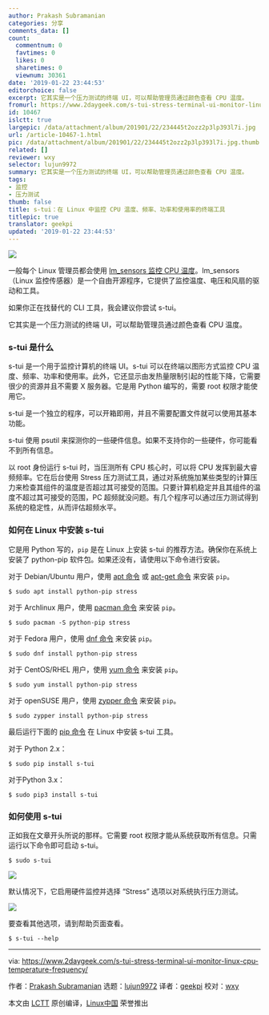 ```yaml
---
author: Prakash Subramanian
categories: 分享
comments_data: []
count:
  commentnum: 0
  favtimes: 0
  likes: 0
  sharetimes: 0
  viewnum: 30361
date: '2019-01-22 23:44:53'
editorchoice: false
excerpt: 它其实是一个压力测试的终端 UI，可以帮助管理员通过颜色查看 CPU 温度。
fromurl: https://www.2daygeek.com/s-tui-stress-terminal-ui-monitor-linux-cpu-temperature-frequency/
id: 10467
islctt: true
largepic: /data/attachment/album/201901/22/234445t2ozz2p3lp393l7i.jpg
url: /article-10467-1.html
pic: /data/attachment/album/201901/22/234445t2ozz2p3lp393l7i.jpg.thumb.jpg
related: []
reviewer: wxy
selector: lujun9972
summary: 它其实是一个压力测试的终端 UI，可以帮助管理员通过颜色查看 CPU 温度。
tags:
- 监控
- 压力测试
thumb: false
title: s-tui：在 Linux 中监控 CPU 温度、频率、功率和使用率的终端工具
titlepic: true
translator: geekpi
updated: '2019-01-22 23:44:53'
---
```


![](/data/attachment/album/201901/22/234445t2ozz2p3lp393l7i.jpg)


一般每个 Linux 管理员都会使用 [lm\_sensors 监控 CPU 温度](https://www.2daygeek.com/view-check-cpu-hard-disk-temperature-linux/)。lm\_sensors （Linux 监控传感器）是一个自由开源程序，它提供了监控温度、电压和风扇的驱动和工具。


如果你正在找替代的 CLI 工具，我会建议你尝试 s-tui。


它其实是一个压力测试的终端 UI，可以帮助管理员通过颜色查看 CPU 温度。


### s-tui 是什么


s-tui 是一个用于监控计算机的终端 UI。s-tui 可以在终端以图形方式监控 CPU 温度、频率、功率和使用率。此外，它还显示由发热量限制引起的性能下降，它需要很少的资源并且不需要 X 服务器。它是用 Python 编写的，需要 root 权限才能使用它。


s-tui 是一个独立的程序，可以开箱即用，并且不需要配置文件就可以使用其基本功能。


s-tui 使用 psutil 来探测你的一些硬件信息。如果不支持你的一些硬件，你可能看不到所有信息。


以 root 身份运行 s-tui 时，当压测所有 CPU 核心时，可以将 CPU 发挥到最大睿频频率。它在后台使用 Stress 压力测试工具，通过对系统施加某些类型的计算压力来检查其组件的温度是否超过其可接受的范围。只要计算机稳定并且其组件的温度不超过其可接受的范围，PC 超频就没问题。有几个程序可以通过压力测试得到系统的稳定性，从而评估超频水平。


### 如何在 Linux 中安装 s-tui


它是用 Python 写的，`pip` 是在 Linux 上安装 s-tui 的推荐方法。确保你在系统上安装了 python-pip 软件包。如果还没有，请使用以下命令进行安装。


对于 Debian/Ubuntu 用户，使用 [apt 命令](https://www.2daygeek.com/apt-command-examples-manage-packages-debian-ubuntu-systems/) 或 [apt-get 命令](https://www.2daygeek.com/apt-get-apt-cache-command-examples-manage-packages-debian-ubuntu-systems/) 来安装 `pip`。



```
$ sudo apt install python-pip stress
```

对于 Archlinux 用户，使用 [pacman 命令](https://www.2daygeek.com/pacman-command-examples-manage-packages-arch-linux-system/) 来安装 `pip`。



```
$ sudo pacman -S python-pip stress
```

对于 Fedora 用户，使用 [dnf 命令](https://www.2daygeek.com/dnf-command-examples-manage-packages-fedora-system/) 来安装 `pip`。



```
$ sudo dnf install python-pip stress
```

对于 CentOS/RHEL 用户，使用 [yum 命令](https://www.2daygeek.com/dnf-command-examples-manage-packages-fedora-system/) 来安装 `pip`。



```
$ sudo yum install python-pip stress
```

对于 openSUSE 用户，使用 [zypper 命令](https://www.2daygeek.com/dnf-command-examples-manage-packages-fedora-system/) 来安装 `pip`。



```
$ sudo zypper install python-pip stress
```

最后运行下面的 [pip 命令](https://www.2daygeek.com/install-pip-manage-python-packages-linux/) 在 Linux 中安装 s-tui 工具。


对于 Python 2.x：



```
$ sudo pip install s-tui
```

对于Python 3.x：



```
$ sudo pip3 install s-tui
```

### 如何使用 s-tui


正如我在文章开头所说的那样。它需要 root 权限才能从系统获取所有信息。只需运行以下命令即可启动 s-tui。



```
$ sudo s-tui
```

![](/data/attachment/album/201901/22/234458ae1aa2dxhtz1hf61.jpg)


默认情况下，它启用硬件监控并选择 “Stress” 选项以对系统执行压力测试。


![](/data/attachment/album/201901/22/234502yxo9sxhsx2siow3t.jpg)


要查看其他选项，请到帮助页面查看。



```
$ s-tui --help
```



---


via: <https://www.2daygeek.com/s-tui-stress-terminal-ui-monitor-linux-cpu-temperature-frequency/>


作者：[Prakash Subramanian](https://www.2daygeek.com/author/prakash/) 选题：[lujun9972](https://github.com/lujun9972) 译者：[geekpi](https://github.com/geekpi) 校对：[wxy](https://github.com/wxy)


本文由 [LCTT](https://github.com/LCTT/TranslateProject) 原创编译，[Linux中国](https://linux.cn/) 荣誉推出